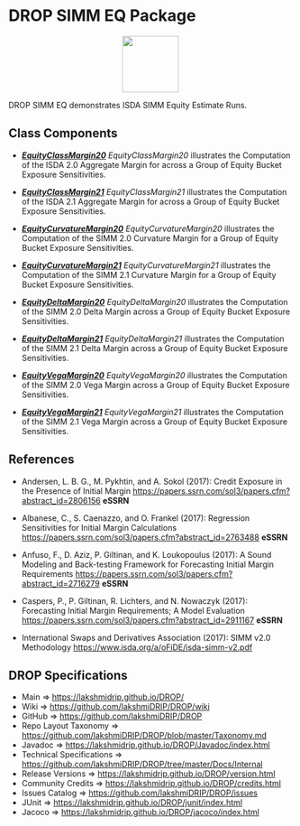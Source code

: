 # DROP SIMM EQ Package

<p align="center"><img src="https://github.com/lakshmiDRIP/DROP/blob/master/DRIP_Logo.gif?raw=true" width="100"></p>

DROP SIMM EQ demonstrates ISDA SIMM Equity Estimate Runs.


## Class Components

 * [***EquityClassMargin20***](https://github.com/lakshmiDRIP/DROP/tree/master/src/main/java/org/drip/sample/simmeq/EquityClassMargin20.java)
 <i>EquityClassMargin20</i> illustrates the Computation of the ISDA 2.0 Aggregate Margin for across a Group of Equity Bucket Exposure Sensitivities.

 * [***EquityClassMargin21***](https://github.com/lakshmiDRIP/DROP/tree/master/src/main/java/org/drip/sample/simmeq/EquityClassMargin21.java)
 <i>EquityClassMargin21</i> illustrates the Computation of the ISDA 2.1 Aggregate Margin for across a Group of Equity Bucket Exposure Sensitivities.

 * [***EquityCurvatureMargin20***](https://github.com/lakshmiDRIP/DROP/tree/master/src/main/java/org/drip/sample/simmeq/EquityCurvatureMargin20.java)
 <i>EquityCurvatureMargin20</i> illustrates the Computation of the SIMM 2.0 Curvature Margin for a Group of Equity Bucket Exposure Sensitivities.

 * [***EquityCurvatureMargin21***](https://github.com/lakshmiDRIP/DROP/tree/master/src/main/java/org/drip/sample/simmeq/EquityCurvatureMargin21.java)
 <i>EquityCurvatureMargin21</i> illustrates the Computation of the SIMM 2.1 Curvature Margin for a Group of Equity Bucket Exposure Sensitivities.

 * [***EquityDeltaMargin20***](https://github.com/lakshmiDRIP/DROP/tree/master/src/main/java/org/drip/sample/simmeq/EquityDeltaMargin20.java)
 <i>EquityDeltaMargin20</i> illustrates the Computation of the SIMM 2.0 Delta Margin across a Group of Equity Bucket Exposure Sensitivities.

 * [***EquityDeltaMargin21***](https://github.com/lakshmiDRIP/DROP/tree/master/src/main/java/org/drip/sample/simmeq/EquityDeltaMargin21.java)
 <i>EquityDeltaMargin21</i> illustrates the Computation of the SIMM 2.1 Delta Margin across a Group of Equity Bucket Exposure Sensitivities.

 * [***EquityVegaMargin20***](https://github.com/lakshmiDRIP/DROP/tree/master/src/main/java/org/drip/sample/simmeq/EquityVegaMargin20.java)
 <i>EquityVegaMargin20</i> illustrates the Computation of the SIMM 2.0 Vega Margin across a Group of Equity Bucket Exposure Sensitivities.

 * [***EquityVegaMargin21***](https://github.com/lakshmiDRIP/DROP/tree/master/src/main/java/org/drip/sample/simmeq/EquityVegaMargin21.java)
 <i>EquityVegaMargin21</i> illustrates the Computation of the SIMM 2.1 Vega Margin across a Group of Equity Bucket Exposure Sensitivities.


## References

 * Andersen, L. B. G., M. Pykhtin, and A. Sokol (2017): Credit Exposure in the Presence of Initial Margin https://papers.ssrn.com/sol3/papers.cfm?abstract_id=2806156 <b>eSSRN</b>

 * Albanese, C., S. Caenazzo, and O. Frankel (2017): Regression Sensitivities for Initial Margin Calculations https://papers.ssrn.com/sol3/papers.cfm?abstract_id=2763488 <b>eSSRN</b>

 * Anfuso, F., D. Aziz, P. Giltinan, and K. Loukopoulus (2017): A Sound Modeling and Back-testing Framework for Forecasting Initial Margin Requirements https://papers.ssrn.com/sol3/papers.cfm?abstract_id=2716279 <b>eSSRN</b>

 * Caspers, P., P. Giltinan, R. Lichters, and N. Nowaczyk (2017): Forecasting Initial Margin Requirements; A Model Evaluation https://papers.ssrn.com/sol3/papers.cfm?abstract_id=2911167 <b>eSSRN</b>

 * International Swaps and Derivatives Association (2017): SIMM v2.0 Methodology https://www.isda.org/a/oFiDE/isda-simm-v2.pdf


## DROP Specifications

 * Main                     => https://lakshmidrip.github.io/DROP/
 * Wiki                     => https://github.com/lakshmiDRIP/DROP/wiki
 * GitHub                   => https://github.com/lakshmiDRIP/DROP
 * Repo Layout Taxonomy     => https://github.com/lakshmiDRIP/DROP/blob/master/Taxonomy.md
 * Javadoc                  => https://lakshmidrip.github.io/DROP/Javadoc/index.html
 * Technical Specifications => https://github.com/lakshmiDRIP/DROP/tree/master/Docs/Internal
 * Release Versions         => https://lakshmidrip.github.io/DROP/version.html
 * Community Credits        => https://lakshmidrip.github.io/DROP/credits.html
 * Issues Catalog           => https://github.com/lakshmiDRIP/DROP/issues
 * JUnit                    => https://lakshmidrip.github.io/DROP/junit/index.html
 * Jacoco                   => https://lakshmidrip.github.io/DROP/jacoco/index.html
